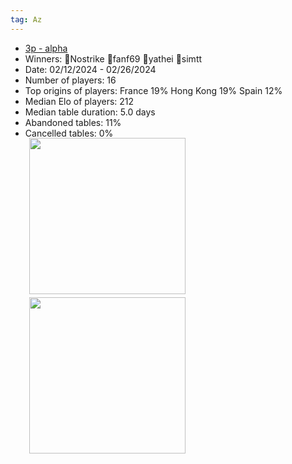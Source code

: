 ```yaml
---
tag: Az
---
```

- [3p - alpha](https://boardgamearena.com/tournament?id=272002)
- Winners: 🥇Nostrike 🥈fanf69 🥉yathei 🥉simtt
- Date: 02/12/2024 - 02/26/2024
- Number of players: 16
- Top origins of players: France 19% Hong Kong 19% Spain 12% 
- Median Elo of players: 212
- Median table duration: 5.0 days
- Abandoned tables: 11%
- Cancelled tables: 0% 
<div>
 <img src="/wpoc/assets/images/t_Azul_Elo_20240305130032.png" width="250" style="display: block; margin-left: 30px; margin-bottom: 5px; margin-top:-15px"/>
</div>
<div>
 <img src="/wpoc/assets/images/t_Azul_Duration_20240305122416.png" width="250" style="display: block; margin-left: 30px; margin-bottom: 5px;"/>
</div>
